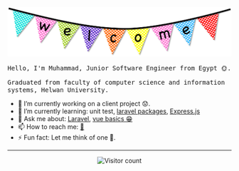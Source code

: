 ![Welcome](https://raw.githubusercontent.com/alrifay/alrifay/master/resources/welcome.png)
  
<samp>Hello, I'm Muhammad, Junior Software Engineer from Egypt 🌞.</samp>

<samp>Graduated from faculty of computer science and information systems, Helwan University.</samp>

- 🔭 I’m currently working on a client project 😟.
- 🌱 I’m currently learning: unit test, [laravel packages](https://laravel.com/docs/master/packages), [Express.js](https://expressjs.com/)
- 💬 Ask me about: [Laravel](https://laravel.com/), [vue basics 😁](https://vuejs.org/)
- 📫 How to reach me: [📧](mailto:fcih.mohammed@gmail.com)
- ⚡ Fun fact: Let me think of one 🤔.

---

<p align="center">
    <img src="https://profile-counter.glitch.me/alrifay/count.svg" alt="Visitor count" />
</p>
